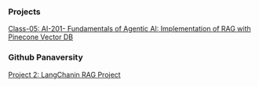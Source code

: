 ### Projects

[Class-05: AI-201- Fundamentals of Agentic AI: Implementation of RAG with Pinecone Vector DB](https://www.youtube.com/watch?v=xQojOkqRbsU)

### Github Panaversity
[Project 2: LangChanin RAG Project](https://github.com/panaversity/learn-agentic-ai/blob/main/02_generative_ai_for_beginners/PROJECTS/02_rag/rag.ipynb)
